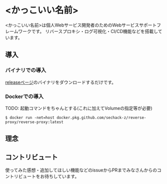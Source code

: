 # <かっこいい名前>
<かっこいい名前>は個人Webサービス開発者のためのWebサービスサポートフレームワークです。
リバースプロキシ・ログ可視化・CI/CD機能などを搭載しています。

## 導入
### バイナリでの導入
[releaseページ](https://github.com/SECHACK-Z/reverse-proxy/releases)のバイナリをダウンロードするだけです。

### Dockerでの導入
TODO: 起動コマンドをちゃんとする(これに加えてVolumeの指定等が必要)

```$xslt
$ docker run -net=host docker.pkg.github.com/sechack-z/reverse-proxy/reverse-proxy:latest
```


## 理念

## コントリビュート
使ってみた感想・追加してほしい機能などのissueからPRまでみなさんからのコントリビュートをお待ちしています。
